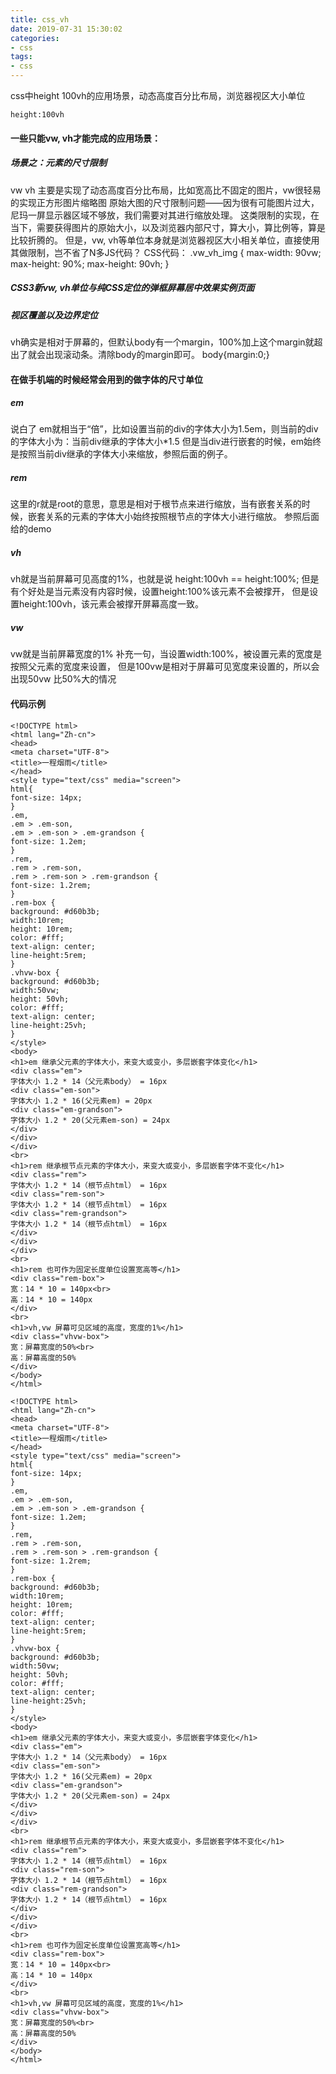 ```yaml
---
title: css_vh
date: 2019-07-31 15:30:02
categories:
- css
tags:
- css
---
```


css中height 100vh的应用场景，动态高度百分比布局，浏览器视区大小单位

    height:100vh

<!--more-->
#### 一些只能vw, vh才能完成的应用场景：

##### 场景之：元素的尺寸限制

vw vh 主要是实现了动态高度百分比布局，比如宽高比不固定的图片，vw很轻易的实现正方形图片缩略图
原始大图的尺寸限制问题——因为很有可能图片过大，尼玛一屏显示器区域不够放，我们需要对其进行缩放处理。
这类限制的实现，在当下，需要获得图片的原始大小，以及浏览器内部尺寸，算大小，算比例等，算是比较折腾的。
但是，vw, vh等单位本身就是浏览器视区大小相关单位，直接使用其做限制，岂不省了N多JS代码？
CSS代码：
.vw_vh_img {
max-width: 90vw;
max-height: 90%;
max-height: 90vh;
}
##### CSS3新vw, vh单位与纯CSS定位的弹框屏幕居中效果实例页面
##### 视区覆盖以及边界定位

vh确实是相对于屏幕的，但默认body有一个margin，100%加上这个margin就超出了就会出现滚动条。清除body的margin即可。
body{margin:0;}


#### 在做手机端的时候经常会用到的做字体的尺寸单位
##### em
说白了 em就相当于“倍”，比如设置当前的div的字体大小为1.5em，则当前的div的字体大小为：当前div继承的字体大小*1.5
但是当div进行嵌套的时候，em始终是按照当前div继承的字体大小来缩放，参照后面的例子。
##### rem
这里的r就是root的意思，意思是相对于根节点来进行缩放，当有嵌套关系的时候，嵌套关系的元素的字体大小始终按照根节点的字体大小进行缩放。
参照后面给的demo
##### vh
vh就是当前屏幕可见高度的1%，也就是说
height:100vh == height:100%;
但是有个好处是当元素没有内容时候，设置height:100%该元素不会被撑开，
但是设置height:100vh，该元素会被撑开屏幕高度一致。
##### vw
vw就是当前屏幕宽度的1%
补充一句，当设置width:100%，被设置元素的宽度是按照父元素的宽度来设置，
但是100vw是相对于屏幕可见宽度来设置的，所以会出现50vw 比50%大的情况


#### 代码示例
```
<!DOCTYPE html>
<html lang="Zh-cn">
<head>
<meta charset="UTF-8">
<title>一程烟雨</title>
</head>
<style type="text/css" media="screen">
html{
font-size: 14px;
}
.em,
.em > .em-son,
.em > .em-son > .em-grandson {
font-size: 1.2em;
}
.rem,
.rem > .rem-son,
.rem > .rem-son > .rem-grandson {
font-size: 1.2rem;
}
.rem-box {
background: #d60b3b;
width:10rem;
height: 10rem;
color: #fff;
text-align: center;
line-height:5rem;
}
.vhvw-box {
background: #d60b3b;
width:50vw;
height: 50vh;
color: #fff;
text-align: center;
line-height:25vh;
}
</style>
<body>
<h1>em 继承父元素的字体大小，来变大或变小，多层嵌套字体变化</h1>
<div class="em">
字体大小 1.2 * 14（父元素body） = 16px
<div class="em-son">
字体大小 1.2 * 16(父元素em) = 20px
<div class="em-grandson">
字体大小 1.2 * 20(父元素em-son) = 24px
</div>
</div>
</div>
<br>
<h1>rem 继承根节点元素的字体大小，来变大或变小，多层嵌套字体不变化</h1>
<div class="rem">
字体大小 1.2 * 14（根节点html） = 16px
<div class="rem-son">
字体大小 1.2 * 14（根节点html） = 16px
<div class="rem-grandson">
字体大小 1.2 * 14（根节点html） = 16px
</div>
</div>
</div>
<br>
<h1>rem 也可作为固定长度单位设置宽高等</h1>
<div class="rem-box">
宽：14 * 10 = 140px<br>
高：14 * 10 = 140px
</div>
<br>
<h1>vh,vw 屏幕可见区域的高度，宽度的1%</h1>
<div class="vhvw-box">
宽：屏幕宽度的50%<br>
高：屏幕高度的50%
</div>
</body>
</html>

<!DOCTYPE html>
<html lang="Zh-cn">
<head>
<meta charset="UTF-8">
<title>一程烟雨</title>
</head>
<style type="text/css" media="screen">
html{
font-size: 14px;
}
.em,
.em > .em-son,
.em > .em-son > .em-grandson {
font-size: 1.2em;
}
.rem,
.rem > .rem-son,
.rem > .rem-son > .rem-grandson {
font-size: 1.2rem;
}
.rem-box {
background: #d60b3b;
width:10rem;
height: 10rem;
color: #fff;
text-align: center;
line-height:5rem;
}
.vhvw-box {
background: #d60b3b;
width:50vw;
height: 50vh;
color: #fff;
text-align: center;
line-height:25vh;
}
</style>
<body>
<h1>em 继承父元素的字体大小，来变大或变小，多层嵌套字体变化</h1>
<div class="em">
字体大小 1.2 * 14（父元素body） = 16px
<div class="em-son">
字体大小 1.2 * 16(父元素em) = 20px
<div class="em-grandson">
字体大小 1.2 * 20(父元素em-son) = 24px
</div>
</div>
</div>
<br>
<h1>rem 继承根节点元素的字体大小，来变大或变小，多层嵌套字体不变化</h1>
<div class="rem">
字体大小 1.2 * 14（根节点html） = 16px
<div class="rem-son">
字体大小 1.2 * 14（根节点html） = 16px
<div class="rem-grandson">
字体大小 1.2 * 14（根节点html） = 16px
</div>
</div>
</div>
<br>
<h1>rem 也可作为固定长度单位设置宽高等</h1>
<div class="rem-box">
宽：14 * 10 = 140px<br>
高：14 * 10 = 140px
</div>
<br>
<h1>vh,vw 屏幕可见区域的高度，宽度的1%</h1>
<div class="vhvw-box">
宽：屏幕宽度的50%<br>
高：屏幕高度的50%
</div>
</body>
</html>
```